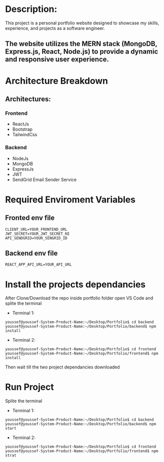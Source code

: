 # Description:

<p>This project is a personal portfolio website designed to showcase my skills, experience, and projects as a software engineer.</p>

## The website utilizes the MERN stack (MongoDB, Express.js, React, Node.js) to provide a dynamic and responsive user experience.


# Architecture Breakdown

## Architectures:

### Frontend

*  ReactJs
* Bootstrap
* TailwindCss

### Backend

* NodeJs
* MongoDB
* ExpressJs
* JWT
* SendGrid Email Sender Service

# Required Enviroment Variables

## Fronted env file

```
CLIENT_URL=YOUR_FRONTEND_URL
JWT_SECRET=YOUR_JWT_SECRET_KE
API_SENDGRID=YOUR_SENGRID_ID
```

## Backend env file 

```
REACT_APP_API_URL=YOUR_API_URL
```

# Install the projects dependancies

<p>After Clone/Download the repo inside portfolio folder open VS Code and splite the terminal</p>

* Terminal 1:

```
youssef@youssef-System-Product-Name:~/Desktop/Portfolio$ cd backend
youssef@youssef-System-Product-Name:~/Desktop/Portfolio/backend$ npm install
```

* Terminal 2:

```
youssef@youssef-System-Product-Name:~/Desktop/Portfolio$ cd frontend
youssef@youssef-System-Product-Name:~/Desktop/Portfolio/frontend$ npm install
```

<p>Then wait till the two project dependancies downloaded</p>

# Run Project

<p>Splite the terminal</p>

* Terminal 1:

```
youssef@youssef-System-Product-Name:~/Desktop/Portfolio$ cd backend
youssef@youssef-System-Product-Name:~/Desktop/Portfolio/backend$ npm start
```

* Terminal 2:

```
youssef@youssef-System-Product-Name:~/Desktop/Portfolio$ cd frontend
youssef@youssef-System-Product-Name:~/Desktop/Portfolio/frontend$ npm strat
```